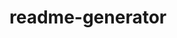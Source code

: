 # readme-generator

<!-- What is the title of your project?
What is the description?
What is the installation script? (Ask if they have one first???)
How do I use the application? (Ask if they have one first???)
How do I test the application? (Ask if they have one first???)
Choose a license: (present a list)
What is your github username?
What is your email?
How can people contribute to this app? -->
